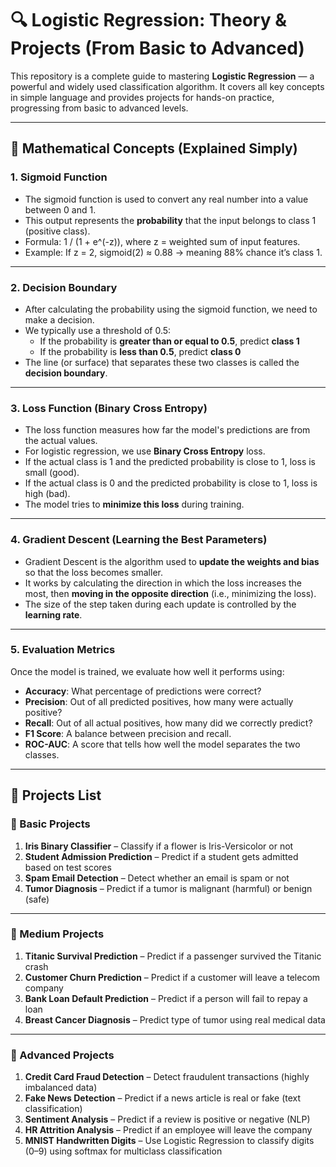 # 🔍 Logistic Regression: Theory & Projects (From Basic to Advanced)

This repository is a complete guide to mastering **Logistic Regression** — a powerful and widely used classification algorithm. It covers all key concepts in simple language and provides projects for hands-on practice, progressing from basic to advanced levels.

---

## 📐 Mathematical Concepts (Explained Simply)

### 1. Sigmoid Function

- The sigmoid function is used to convert any real number into a value between 0 and 1.
- This output represents the **probability** that the input belongs to class 1 (positive class).
- Formula: 1 / (1 + e^(-z)), where z = weighted sum of input features.
- Example: If z = 2, sigmoid(2) ≈ 0.88 → meaning 88% chance it’s class 1.

---

### 2. Decision Boundary

- After calculating the probability using the sigmoid function, we need to make a decision.
- We typically use a threshold of 0.5:
  - If the probability is **greater than or equal to 0.5**, predict **class 1**
  - If the probability is **less than 0.5**, predict **class 0**
- The line (or surface) that separates these two classes is called the **decision boundary**.

---

### 3. Loss Function (Binary Cross Entropy)

- The loss function measures how far the model's predictions are from the actual values.
- For logistic regression, we use **Binary Cross Entropy** loss.
- If the actual class is 1 and the predicted probability is close to 1, loss is small (good).
- If the actual class is 0 and the predicted probability is close to 1, loss is high (bad).
- The model tries to **minimize this loss** during training.

---

### 4. Gradient Descent (Learning the Best Parameters)

- Gradient Descent is the algorithm used to **update the weights and bias** so that the loss becomes smaller.
- It works by calculating the direction in which the loss increases the most, then **moving in the opposite direction** (i.e., minimizing the loss).
- The size of the step taken during each update is controlled by the **learning rate**.

---

### 5. Evaluation Metrics

Once the model is trained, we evaluate how well it performs using:
- **Accuracy**: What percentage of predictions were correct?
- **Precision**: Out of all predicted positives, how many were actually positive?
- **Recall**: Out of all actual positives, how many did we correctly predict?
- **F1 Score**: A balance between precision and recall.
- **ROC-AUC**: A score that tells how well the model separates the two classes.

---

## 🧪 Projects List

### 🔹 Basic Projects
1. **Iris Binary Classifier** – Classify if a flower is Iris-Versicolor or not  
2. **Student Admission Prediction** – Predict if a student gets admitted based on test scores  
3. **Spam Email Detection** – Detect whether an email is spam or not  
4. **Tumor Diagnosis** – Predict if a tumor is malignant (harmful) or benign (safe)  

---

### 🔸 Medium Projects
1. **Titanic Survival Prediction** – Predict if a passenger survived the Titanic crash  
2. **Customer Churn Prediction** – Predict if a customer will leave a telecom company  
3. **Bank Loan Default Prediction** – Predict if a person will fail to repay a loan  
4. **Breast Cancer Diagnosis** – Predict type of tumor using real medical data  

---

### 🔺 Advanced Projects
1. **Credit Card Fraud Detection** – Detect fraudulent transactions (highly imbalanced data)  
2. **Fake News Detection** – Predict if a news article is real or fake (text classification)  
3. **Sentiment Analysis** – Predict if a review is positive or negative (NLP)  
4. **HR Attrition Analysis** – Predict if an employee will leave the company  
5. **MNIST Handwritten Digits** – Use Logistic Regression to classify digits (0–9) using softmax for multiclass classification  


